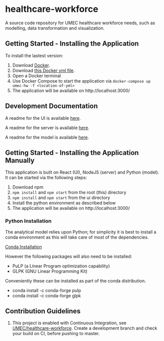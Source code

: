 # healthcare-workforce

A source code repository for UMEC healthcare workforce needs, such as modelling, data transformation and visualization.

## Getting Started - Installing the Application
To install the lastest version:
1. Download [Docker](https://www.docker.com/get-started).
2. Download [this Docker yml file](docker/docker-compose.yml).
3. Open a Docker terminal
4. Use Docker Compose to start the application via `docker-compose up umec-hw -f <location-of-yml>`
5. The application will be available on http://localhost:3000/

## Development Documentation
A readme for the UI is available [here](ui/README.md).

A readme for the server is available [here](server/README.md).

A readme for the model is available [here](models/README.md).


## Getting Started - Installing the Application Manually
This application is built on React (UI), NodeJS (server) and Python (model).
It can be started via the following steps:
1. Download npm
2. `npm install` and `npm start` from the root (this) directory
3. `npm install` and `npm start` from the ui directory
4. Install the python environment as described below
5. The application will be available on http://localhost:3000/

### Python Installation

The analytical model relies upon Python; for simplicity it is best to install a conda environment as this will take care of most of the dependencies.

[Conda Installation](https://conda.io/docs/user-guide/install/index.html)

However the following packages will also need to be installed:
* PuLP (a Linear Program optimization capability)
* GLPK (GNU Linear Programming Kit)

Conveniently these can be installed as part of the conda distribution.

* conda install -c conda-forge pulp
* conda install -c conda-forge glpk

## Contribution Guidelines

1. This project is enabled with Continuous Integration, see [UMEC/healthcare-workforce](https://circleci.com/gh/UMEC/healthcare-workforce). Create a development branch and check your build on CI, before pushing to master.

